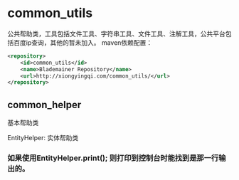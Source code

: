 common_utils
============
公共帮助类，工具包括文件工具、字符串工具、文件工具、注解工具，公共平台包括百度ip查询，其他的暂未加入。
maven依赖配置：
```xml
<repository>
    <id>common_utils</id>
    <name>Blademainer Repository</name>
    <url>http://xiongyingqi.com/common_utils/</url>
</repository>
```

common_helper
-----------------------------------
基本帮助类
>
EntityHelper: 实体帮助类
### 如果使用EntityHelper.print(); 则打印到控制台时能找到是那一行输出的。
